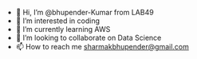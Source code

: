 - 👋 Hi, I’m @bhupender-Kumar from LAB49
- 👀 I’m interested in coding 
- 🌱 I’m currently learning AWS
- 💞️ I’m looking to collaborate on Data Science
- 📫 How to reach me sharmakbhupender@gmail.com

<!---
bhupender-Kumar-lab49/bhupender-Kumar-lab49 is a ✨ special ✨ repository because its `README.md` (this file) appears on your GitHub profile.
You can click the Preview link to take a look at your changes.
--->
